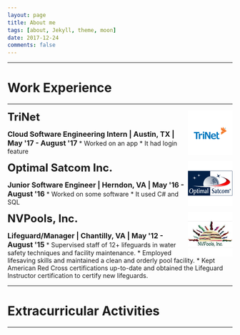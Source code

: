 ```yaml
---
layout: page
title: About me
tags: [about, Jekyll, theme, moon]
date: 2017-12-24
comments: false
---
```


----------

# Work Experience

----------

<p>
    <a href="https://www.trinet.com/"><img src="/assets/img/trinet.png" alt="TriNet" style="float:right;width:100px;height:100px;"></a>
    <b><font size="5">TriNet</font></b>
</p>
<b><font size="3">Cloud Software Engineering Intern  |  Austin, TX  |  May '17 - August '17</font></b>
* Worked on an app
* It had login feature

<br>

<p>
    <a href="https://www.optimalsatcom.com/"><img src="/assets/img/optimal-satcom.png" alt="Optimal Satcom Inc." style="float:right;width:100px;height:100px;"></a>
    <b><font size="5">Optimal Satcom Inc.</font></b>
</p>
<b><font size="3">Junior Software Engineer  |  Herndon, VA  |  May '16 - August '16</font></b>
* Worked on some software
* It used C# and SQL

<br>

<p>
    <a href="https://www.nvpools.com/"><img src="/assets/img/nvpools.png" alt="NVPools, Inc." style="float:right;width:100px;height:100px;"></a>
    <b><font size="5">NVPools, Inc.</font></b>
</p>
<b><font size="3">Lifeguard/Manager  |  Chantilly, VA  |  May '12 - August '15</font></b>
* Supervised staff of 12+ lifeguards in water safety techniques and facility maintenance.
* Employed lifesaving skills and maintained a clean and orderly pool facility.
* Kept American Red Cross certifications up-to-date and obtained the Lifeguard Instructor certification to certify new lifeguards.

<br>

----------

# Extracurricular Activities

----------

